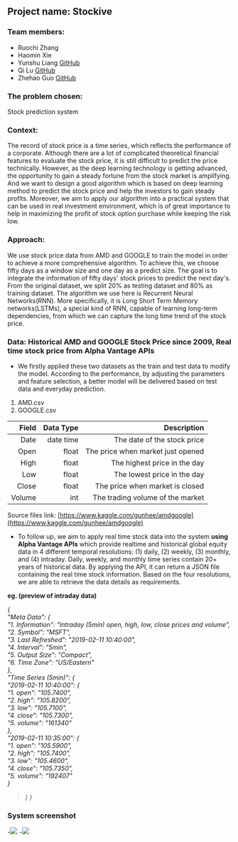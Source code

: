 ## Project name: Stockive

### Team members:
- Ruochi Zhang
- Haomin Xie
- Yunshu Liang  [GitHub](https://github.com/liangz0089)
- Qi Lu [GitHub](https://github.com/FawneLu)
- Zhehao Guo [GitHub](https://github.com/PaulGuo5)

### The problem chosen:
Stock prediction system

### Context:

The record of stock price is a time series, which reflects
the performance of a corporate. Although there are a lot of complicated
theoretical financial features to evaluate the stock price, it is still
difficult to predict the price technically. However, as the deep
learning technology is getting advanced, the opportunity to gain a
steady fortune from the stock market is amplifying. And we want to
design a good algorithm which is based on deep learning method to
predict the stock price and help the investors to gain steady profits.
Moreover, we aim to apply our algorithm into a practical system that can
be used in real investment environment, which is of great importance to
help in maximizing the profit of stock option purchase while keeping the
risk low.

### Approach:

We use stock price data from AMD and GOOGLE to train the
model in order to achieve a more comprehensive algorithm. To achieve
this, we choose fifty days as a window size and one day as a predict
size. The goal is to integrate the information of fifty days' stock
prices to predict the next day's. From the original dataset, we split
20% as testing dataset and 80% as training dataset. The algorithm we use
here is Recurrent Neural Networks(RNN). More specifically, it is Long
Short Term Memory networks(LSTMs), a special kind of RNN, capable of
learning long-term dependencies, from which we can capture the long time
trend of the stock price.

### Data: Historical AMD and GOOGLE Stock Price since 2009, Real time stock price from Alpha Vantage APIs


- We firstly applied these two datasets as the train and test data to modify the model. According to the performance, by adjusting the parameters and feature selection, a better model will be delivered based on test data and everyday prediction.

1. AMD.csv
2. GOOGLE.csv


  **Field**|   **Data Type** |  **Description**
  |---:|---:|---:|
  Date     |   date time     |  The date of the stock price
  Open     |  float          | The price when market just opened
  High     |   float         |  The highest price in the day
  Low      |   float         |  The lowest price in the day
  Close    |   float         |  The price when market is closed
  Volume   |   int           |  The trading volume of the market

Source files link:
[https://www.kaggle.com/gunhee/amdgoogle](https://www.kaggle.com/gunhee/amdgoogle)


- To follow up, we aim to apply real time stock data into the system **using Alpha Vantage APIs** which provide realtime and historical global equity data in 4 different temporal resolutions: (1) daily, (2) weekly, (3) monthly, and (4) intraday. Daily, weekly, and monthly time series contain 20+ years of historical data. By applying the API, it can return a JSON file containing the real time stock information. Based on the four resolutions, we are able to retrieve the data details as
requirements.

**eg. (preview of intraday data)**

*{\
\"Meta Data\": {\
\"1. Information\": \"Intraday (5min) open, high, low, close prices and
volume\",\
\"2. Symbol\": \"MSFT\",\
\"3. Last Refreshed\": \"2019-02-11 10:40:00\",\
\"4. Interval\": \"5min\",\
\"5. Output Size\": \"Compact\",\
\"6. Time Zone\": \"US/Eastern\"\
},\
\"Time Series (5min)\": {\
\"2019-02-11 10:40:00\": {\
\"1. open\": \"105.7400\",\
\"2. high\": \"105.8200\",\
\"3. low\": \"105.7100\",\
\"4. close\": \"105.7300\",\
\"5. volume\": \"161340\"\
},\
\"2019-02-11 10:35:00\": {\
\"1. open\": \"105.5900\",\
\"2. high\": \"105.7400\",\
\"3. low\": \"105.4600\",\
\"4. close\": \"105.7350\",\
\"5. volume\": \"192407\"\
}*

> *}*
*}*



### System screenshot
-![](screenshots/1.png)
-![](screenshots/2.png)